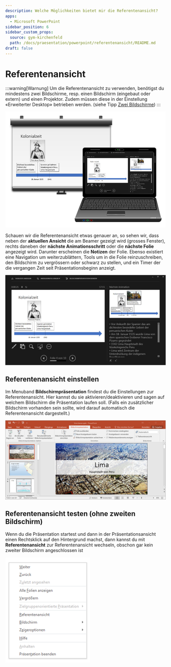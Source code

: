 ```yaml
---
description: Welche Möglichkeiten bietet mir die Referentenansicht?
apps:
  - Microsoft PowerPoint
sidebar_position: 6
sidebar_custom_props:
  source: gym-kirchenfeld
  path: /docs/praesentation/powerpoint/referentenansicht/README.md
draft: false
---
```


# Referentenansicht



:::warning[Warnung]
Um die Referentenansicht zu verwenden, benötigst du mindestens zwei Bildschirme, resp. einen Bildschirm (eingebaut oder extern) und einen Projektor. Zudem müssen diese in der Einstellung «Erweiterter Desktop» betrieben werden. (siehe Tipp [Zwei Bildschirme](../../allgemein/zwei-bildschirme))
:::

![Folie 4 auf Beamer und Laptop](./images/zwei-bildschirme.png)

Schauen wir die Referentenansicht etwas genauer an, so sehen wir, dass neben der **aktuellen Ansicht** die am Beamer gezeigt wird (grosses Fenster), rechts daneben der **nächste Animationsschritt** oder die **nächste Folie** angezeigt wird. Darunter erscheinen die **Notizen** der Folie. Ebenso existiert eine Navigation um weiterzublättern, Tools um in die Folie reinzuschreiben, den Bildschirm zu vergrössern oder schwarz zu stellen, und ein Timer der die vergangen Zeit seit Präsentationsbeginn anzeigt.

![Referentenansicht Folie 4 am PC/Laptop](./images/referentenansicht.png)

## Referentenansicht einstellen
Im Menuband __Bildschirmpräsentation__ findest du die Einstellungen zur Referentenansicht. Hier kannst du sie aktivieren/deaktivieren und sagen auf welchem Bildschirm die Präsentation laufen soll. (Falls ein zusätzlicher Bildschirm vorhanden sein sollte, wird darauf automatisch die Referentenansicht dargestellt.)

![Menuband «Bildschirmpräsentation»](./images/einstellungen.png)


## Referentenansicht testen (ohne zweiten Bildschirm)
Wenn du die Präsentation startest und dann in der Präsentationsansicht einen Rechtsklick auf den Hintergrund machst, dann kannst du mit __Referentenansicht__ zur Referentenansicht wechseln, obschon gar kein zweiter Bildschirm angeschlossen ist

![Kontextmenu bei Rechtsklick auf laufende Präsentation](./images/referentenansicht-aktivieren.png)

